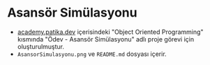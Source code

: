 # Asansör Simülasyonu
 - [academy.patika.dev](https://academy.patika.dev/tr/courses/oop) içerisindeki "Object Oriented Programming" kısmında "Ödev - Asansör Simülasyonu" adlı proje görevi için oluşturulmuştur.
 - `AsansorSimulasyonu.png` ve `README.md` dosyası içerir.
